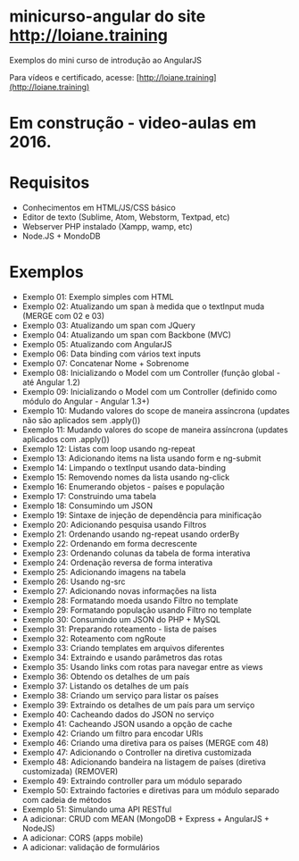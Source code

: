 # minicurso-angular do site http://loiane.training

Exemplos do mini curso de introdução ao AngularJS

Para vídeos e certificado, acesse: [http://loiane.training](http://loiane.training)

# Em construção - video-aulas em 2016.

# Requisitos
* Conhecimentos em HTML/JS/CSS básico
* Editor de texto (Sublime, Atom, Webstorm, Textpad, etc)
* Webserver PHP instalado (Xampp, wamp, etc)
* Node.JS + MondoDB

# Exemplos
* Exemplo 01: Exemplo simples com HTML
* Exemplo 02: Atualizando um span à medida que o textInput muda (MERGE com 02 e 03)
* Exemplo 03: Atualizando um span com JQuery
* Exemplo 04: Atualizando um span com Backbone (MVC)
* Exemplo 05: Atualizando com AngularJS
* Exemplo 06: Data binding com vários text inputs
* Exemplo 07: Concatenar Nome + Sobrenome
* Exemplo 08: Inicializando o Model com um Controller (função global - até Angular 1.2)
* Exemplo 09: Inicializando o Model com um Controller (definido como módulo do Angular - Angular 1.3+)
* Exemplo 10: Mudando valores do scope de maneira assíncrona (updates não são aplicados sem .apply())
* Exemplo 11: Mudando valores do scope de maneira assíncrona (updates aplicados com .apply())
* Exemplo 12: Listas com loop usando ng-repeat
* Exemplo 13: Adicionando items na lista usando form e ng-submit
* Exemplo 14: Limpando o textInput usando data-binding
* Exemplo 15: Removendo nomes da lista usando ng-click
* Exemplo 16: Enumerando objetos - países e população
* Exemplo 17: Construindo uma tabela
* Exemplo 18: Consumindo um JSON
* Exemplo 19: Sintaxe de injeção de dependência para minificação
* Exemplo 20: Adicionando pesquisa usando Filtros
* Exemplo 21: Ordenando usando ng-repeat usando orderBy
* Exemplo 22: Ordenando em forma decrescente
* Exemplo 23: Ordenando colunas da tabela de forma interativa
* Exemplo 24: Ordenação reversa de forma interativa
* Exemplo 25: Adicionando imagens na tabela
* Exemplo 26: Usando ng-src
* Exemplo 27: Adicionando novas informações na lista
* Exemplo 28: Formatando moeda usando Filtro no template
* Exemplo 29: Formatando população usando Filtro no template
* Exemplo 30: Consumindo um JSON do PHP + MySQL
* Exemplo 31: Preparando roteamento - lista de países
* Exemplo 32: Roteamento com ngRoute
* Exemplo 33: Criando templates em arquivos diferentes
* Exemplo 34: Extraindo e usando parâmetros das rotas
* Exemplo 35: Usando links com rotas para navegar entre as views
* Exemplo 36: Obtendo os detalhes de um país
* Exemplo 37: Listando os detalhes de um país
* Exemplo 38: Criando um serviço para listar os países
* Exemplo 39: Extraindo os detalhes de um país para um serviço
* Exemplo 40: Cacheando dados do JSON no serviço
* Exemplo 41: Cacheando JSON usando a opção de cache
* Exemplo 42: Criando um filtro para encodar URIs
* Exemplo 46: Criando uma diretiva para os países (MERGE com 48)
* Exemplo 47: Adicionando o Controller na diretiva customizada
* Exemplo 48: Adicionando bandeira na listagem de países (diretiva customizada) (REMOVER)
* Exemplo 49: Extraindo controller para um módulo separado
* Exemplo 50: Extraindo factories e diretivas para um módulo separado com cadeia de métodos
* Exemplo 51: Simulando uma API RESTful
* A adicionar: CRUD com MEAN (MongoDB + Express + AngularJS + NodeJS)
* A adicionar: CORS (apps mobile)
* A adicionar: validação de formulários
